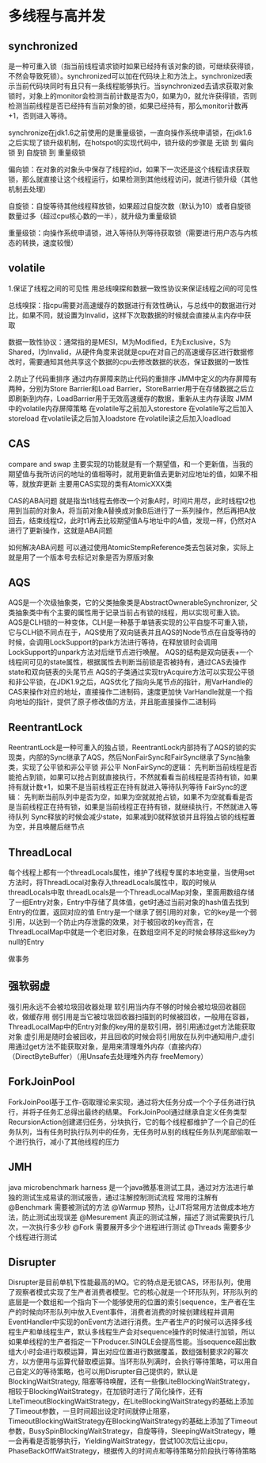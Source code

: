 # 多线程与高并发

## synchronized

是一种可重入锁（指当前线程请求锁时如果已经持有该对象的锁，可继续获得锁，不然会导致死锁）。synchronized可以加在代码块上和方法上。synchronized表示当前代码块同时有且只有一条线程能够执行。当synchronized去请求获取对象锁时，对象上的monitor会检测当前计数是否为0，如果为0，就允许获得锁，否则检测当前线程是否已经持有当前对象的锁，如果已经持有，那么monitor计数再+1，否则进入等待。

synchronize在jdk1.6之前使用的是重量级锁，一直向操作系统申请锁，在jdk1.6之后实现了锁升级机制，在hotspot的实现代码中，锁升级的步骤是 无锁 到 偏向锁 到 自旋锁 到 重量级锁

偏向锁：在对象的对象头中保存了线程的id，如果下一次还是这个线程请求获取锁，那么就直接让这个线程运行，如果检测到其他线程访问，就进行锁升级（其他机制去处理）

自旋锁：自旋等待其他线程释放锁，如果超过自旋次数（默认为10）或者自旋锁数量过多（超过cpu核心数的一半），就升级为重量级锁

重量级锁：向操作系统申请锁，进入等待队列等待获取锁（需要进行用户态与内核态的转换，速度较慢）

## volatile

1.保证了线程之间的可见性
用总线嗅探和数据一致性协议来保证线程之间的可见性

总线嗅探：指cpu需要对高速缓存的数据进行有效性确认，与总线中的数据进行对比，如果不同，就设置为Invalid，这样下次取数据的时候就会直接从主内存中获取

数据一致性协议：通常指的是MESI，M为Modified，E为Exclusive，S为Shared，I为Invalid，从硬件角度来说就是cpu在对自己的高速缓存区进行数据修改时，需要通知其他共享这个数据的cpu去修改数据的状态，保证数据的一致性

2.防止了代码重排序
通过内存屏障来防止代码的重排序
JMM中定义的内存屏障有两种，分别为Store Barrier和Load Barrier，StoreBarrier用于在存储数据之后立即刷新到内存，LoadBarrier用于无效高速缓存的数据，重新从主内存读取
JMM中的volatile内存屏障策略
在volatile写之前加入storestore
在volatile写之后加入storeload
在volatile读之后加入loadstore
在volatile读之后加入loadload

## CAS
compare and swap
主要实现的功能就是有一个期望值，和一个更新值，当我的期望值与我所访问的地址的值相等时，就用更新值去更新对应地址的值，如果不相等，就放弃更新
主要用CAS实现的类有AtomicXXX类

CAS的ABA问题
就是指当t1线程去修改一个对象A时，时间片用尽，此时线程t2也用到当前的对象A，将当前对象A替换成对象B后进行了一系列操作，然后再把A放回去，结束线程t2，此时t1再去比较期望值A与地址中的A值，发现一样，仍然对A进行了更新操作，这就是ABA问题

如何解决ABA问题
可以通过使用AtomicStempReference类去包装对象，实际上就是用了一个版本号去标记对象是否为原版对象

## AQS
AQS是一个次级抽象类，它的父类抽象类是AbstractOwnerableSynchronizer, 父类抽象类中有个主要的属性用于记录当前占有锁的线程，用以实现可重入锁。
AQS是CLH锁的一种变体，CLH是一种基于单链表实现的公平自旋不可重入锁，它与CLH锁不同点在于，AQS使用了双向链表并且AQS的Node节点在自旋等待的时候，会调用LockSupport的park方法进行等待，在释放锁时会调用LockSupport的unpark方法对后继节点进行唤醒。
AQS的结构是双向链表+一个线程间可见的state属性，根据属性去判断当前锁是否被持有，通过CAS去操作state和双向链表的头尾节点
AQS的子类通过实现tryAcquire方法可以实现公平锁和非公平锁，在JDK1.9之后，AQS优化了指向头尾节点的指针，用VarHandle的CAS来操作对应的地址，直接操作二进制码，速度更加快
VarHandle就是一个指向地址的指针，提供了原子修改值的方法，并且能直接操作二进制码

## ReentrantLock
ReentrantLock是一种可重入的独占锁，ReentrantLock内部持有了AQS的锁的实现类，内部的Sync继承了AQS，然后NonFairSync和FairSync继承了Sync抽象类，实现了公平锁和非公平锁
非公平
NonFairSync的逻辑：
先判断当前线程是否能抢占到锁，如果可以抢占到就直接执行，不然就看看当前线程是否持有锁，如果持有就计数+1，如果不是当前线程正在持有就进入等待队列等待
FairSync的逻辑：
先判断当前队列中是否为空，如果为空就就抢占锁，如果不为空就看看是否是当前线程正在持有锁，如果是当前线程正在持有锁，就继续执行，不然就进入等待队列
Sync释放的时候会减少state，如果减到0就释放锁并且将独占锁的线程置为空，并且唤醒后继节点

## ThreadLocal
每个线程上都有一个threadLocals属性，维护了线程专属的本地变量，当使用set方法时，将ThreadLocal对象存入threadLocals属性中，取的时候从threadLocals中取
threadLocals是一个ThreadLocalMap对象，里面用数组存储了一组Entry对象，Entry中存储了具体值，get时通过当前对象的hash值去找到Entry的位置，返回对应的值
Entry是一个继承了弱引用的对象，它的key是一个弱引用，以达到一个防止内存泄露的效果，对于被回收的key而言，在ThreadLocalMap中就是一个老旧对象，在数组空间不足的时候会移除这些key为null的Entry

做事务

## 强软弱虚
强引用永远不会被垃圾回收器处理
软引用当内存不够的时候会被垃圾回收器回收，做缓存用
弱引用是当它被垃圾回收器扫描到的时候被回收，一般用在容器，ThreadLocalMap中的Entry对象的key用的是软引用，弱引用通过get方法能获取对象
虚引用是随时会被回收，并且回收的时候会将引用放在队列中通知用户,虚引用通过get方法不能获取对象，是用来清理堆外内存（直接内存）（DirectByteBuffer）（用Unsafe去处理堆外内存 freeMemory）

## ForkJoinPool
ForkJoinPool基于工作-窃取理论来实现，通过将大任务分成一个个子任务进行执行，并将子任务汇总得出最终的结果。
ForkJoinPool通过继承自定义任务类型RecursionAction创建递归任务，分块执行，它的每个线程都维护了一个自己的任务队列，当有任务时执行队列中的任务，无任务时从别的线程任务队列尾部偷取一个进行执行，减小了其他线程的压力

## JMH
java microbenchmark harness
是一个java微基准测试工具，通过对方法进行单独的测试生成易读的测试报告，通过注解控制测试流程
常用的注解有
@Benchmark
需要被测试的方法
@Warmup
预热，让JIT将常用方法做成本地方法，防止测试出现误差
@Mesurement
真正的测试注解，描述了测试需要执行几次，一次执行多少秒
@Fork
需要展开多少个进程进行测试
@Threads
需要多少个线程进行测试

## Disrupter
Disrupter是目前单机下性能最高的MQ。它的特点是无锁CAS，环形队列，使用了观察者模式实现了生产者消费者模型。它的核心就是一个环形队列，环形队列的底层是一个数组和一个指向下一个能够使用的位置的索引sequence，生产者在生产的时候向环形队列中放入Event事件，消费者消费的时候创建线程并调用EventHandler中实现的onEvent方法进行消费。生产者生产的时候可以选择多线程生产和单线程生产，默认多线程生产会对sequence操作的时候进行加锁，所以如果单线程的生产者指定一下Producer.SINGLE会提高性能。当sequence超出数组大小时会进行取模运算，算出对应位置进行数据覆盖，数组强制要求2的幂次方，以方便用与运算代替取模运算。当环形队列满时，会执行等待策略，可以用自己自定义的等待策略，也可以用Disrupter自己提供的，默认是BlockingWaitStrategy, 阻塞等待唤醒，还有一些像LiteBlockingWaitStrategy，相较于BlockingWaitStrategy，在加锁时进行了简化操作，还有LiteTimeoutBlockingWaitStrategy，在LiteBlockingWaitStrategy的基础上添加了Timeout参数，一旦时间超出设定时间就停止阻塞，TimeoutBlockingWaitStrategy在BlockingWaitStrategy的基础上添加了Timeout参数，BusySpinBlockingWaitStrategy，自旋等待，SleepingWaitStrategy，睡一会再看是否能够执行，YieldingWaitStrategy，尝试100次后让出cpu，PhaseBackOffWaitStrategy，根据传入的时间点和等待策略分阶段执行等待策略